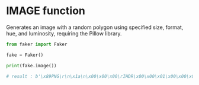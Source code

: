 # **IMAGE** function

Generates an image with a random polygon using specified size, format, hue, and luminosity, requiring the Pillow library.

```py
from faker import Faker

fake = Faker()

print(fake.image())

# result : b'\x89PNG\r\n\x1a\n\x00\x00\x00\rIHDR\x00\x00\x01\x00\x00\x00\x01\x00...
```
